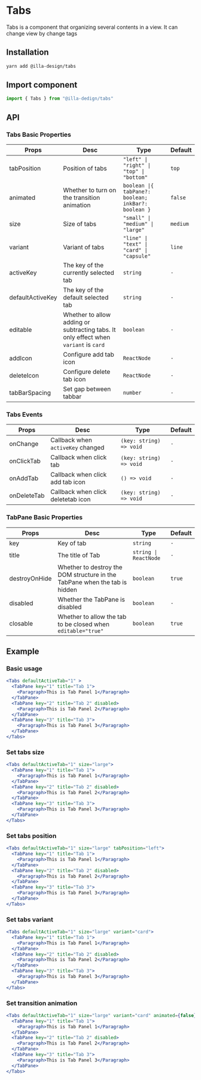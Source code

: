 # Tabs 

Tabs is a component that organizing several contents in a view. It can change view by change tags

## Installation

```bash
yarn add @illa-design/tabs
```

## Import component

```jsx
import { Tabs } from "@illa-dedign/tabs"
```

## API

### Tabs Basic Properties

| Props            | Desc                                                         | Type                                                | Default  |
| ---------------- | ------------------------------------------------------------ | --------------------------------------------------- | -------- |
| tabPosition      | Position of tabs                                             | `"left" \| "right" \| "top" \| "bottom"`            | `top`    |
| animated         | Whether to turn on the transition animation                  | `boolean \|{ tabPane?: boolean; inkBar?: boolean }` | `false`  |
| size             | Size of tabs                                                 | `"small" \| "medium" \| "large"`                    | `medium` |
| variant          | Variant of tabs                                              | `"line" \| "text" \| "card" \| "capsule"`           | `line`   |
| activeKey        | The key of the currently selected tab                        | `string`                                            | `-`      |
| defaultActiveKey | The key of the default selected tab                          | `string`                                            | `-`      |
| editable         | Whether to allow adding or subtracting tabs. It only effect when `variant` is `card` | `boolean`                                           | `-`      |
| addIcon          | Configure add tab icon                                       | `ReactNode`                                         | `-`      |
| deleteIcon       | Configure delete tab icon                                    | `ReactNode`                                         | `-`      |
| tabBarSpacing    | Set gap between tabbar                                       | `number`                                            | `-`      |

### Tabs Events

| Props       | Desc                               | Type                    | Default |
| ----------- | ---------------------------------- | ----------------------- | ------- |
| onChange    | Callback when `activeKey` changed  | `(key: string) => void` | `-`     |
| onClickTab  | Callback when click tab            | `(key: string) => void` | `-`     |
| onAddTab    | Callback when click add tab icon   | `() => void`            | `-`     |
| onDeleteTab | Callback when click deletetab icon | `(key: string) => void` | `-`     |

### TabPane Basic Properties

| Props         | Desc                                                         | Type                   | Default |
| ------------- | ------------------------------------------------------------ | ---------------------- | ------- |
| key           | Key of  tab                                                  | `string`               | `-`     |
| title         | The title of Tab                                             | `string \| ReactNode ` | `-`     |
| destroyOnHide | Whether to destroy the DOM structure in the TabPane when the tab is hidden | `boolean`              | `true`  |
| disabled      | Whether the TabPane is disabled                              | `boolean`              | `-`     |
| closable      | Whether to allow the tab to be closed when `editable="true"` | `boolean`              | `true`  |



## Example

### Basic usage

```jsx
<Tabs defaultActiveTab="1" >
  <TabPane key="1" title="Tab 1">
    <Paragraph>This is Tab Panel 1</Paragraph>
  </TabPane>
  <TabPane key="2" title="Tab 2" disabled>
    <Paragraph>This is Tab Panel 2</Paragraph>
  </TabPane>
  <TabPane key="3" title="Tab 3">
    <Paragraph>This is Tab Panel 3</Paragraph>
  </TabPane>
</Tabs>
```

### Set tabs size

```jsx
<Tabs defaultActiveTab="1" size="large">
  <TabPane key="1" title="Tab 1">
    <Paragraph>This is Tab Panel 1</Paragraph>
  </TabPane>
  <TabPane key="2" title="Tab 2" disabled>
    <Paragraph>This is Tab Panel 2</Paragraph>
  </TabPane>
  <TabPane key="3" title="Tab 3">
    <Paragraph>This is Tab Panel 3</Paragraph>
  </TabPane>
</Tabs>
```

### Set tabs position

```jsx
<Tabs defaultActiveTab="1" size="large" tabPosition="left">
  <TabPane key="1" title="Tab 1">
    <Paragraph>This is Tab Panel 1</Paragraph>
  </TabPane>
  <TabPane key="2" title="Tab 2" disabled>
    <Paragraph>This is Tab Panel 2</Paragraph>
  </TabPane>
  <TabPane key="3" title="Tab 3">
    <Paragraph>This is Tab Panel 3</Paragraph>
  </TabPane>
</Tabs>
```

### Set tabs variant

```jsx
<Tabs defaultActiveTab="1" size="large" variant="card">
  <TabPane key="1" title="Tab 1">
    <Paragraph>This is Tab Panel 1</Paragraph>
  </TabPane>
  <TabPane key="2" title="Tab 2" disabled>
    <Paragraph>This is Tab Panel 2</Paragraph>
  </TabPane>
  <TabPane key="3" title="Tab 3">
    <Paragraph>This is Tab Panel 3</Paragraph>
  </TabPane>
</Tabs>
```

### Set transition animation

```jsx
<Tabs defaultActiveTab="1" size="large" variant="card" animated={false} >
  <TabPane key="1" title="Tab 1">
    <Paragraph>This is Tab Panel 1</Paragraph>
  </TabPane>
  <TabPane key="2" title="Tab 2" disabled>
    <Paragraph>This is Tab Panel 2</Paragraph>
  </TabPane>
  <TabPane key="3" title="Tab 3">
    <Paragraph>This is Tab Panel 3</Paragraph>
  </TabPane>
</Tabs>
```
